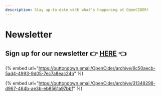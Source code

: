 ```yaml
---
description: Stay up-to-date with what's happening at OpenCIDER!
---
```


# Newsletter

## Sign up for our newsletter 👉 [HERE](https://buttondown.email/OpenCider) 👈

{% embed url="https://buttondown.email/OpenCider/archive/6c50aecb-5ad4-4993-9d05-7ec7a8eac24b" %}

{% embed url="https://buttondown.email/OpenCider/archive/31348298-d967-464b-ae3b-eb8561a97bbf" %}



## 



